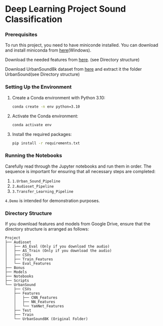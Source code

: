 # Deep Learning Project Sound Classification 

### Prerequisites

To run this project, you need to have miniconde installed. You can download and install miniconda from [here]([https://www.anaconda.com/products/distribution](https://repo.anaconda.com/miniconda/Miniconda3-latest-Windows-x86_64.exe))(Windows).

Download the needed features from [here](https://drive.google.com/drive/folders/1vToSq-XES05nR0M9EYnIx2RIOulwXXpi?usp=sharing). (see Directory structure)

Download UrbanSound8k dataset from [here](https://urbansounddataset.weebly.com/urbansound8k.html) and extract it the folder UrbanSound(see Directory structure)

### Setting Up the Environment

1. Create a Conda environment with Python 3.10:
    ```bash
    conda create -n env python=3.10
    ```

2. Activate the Conda environment:
    ```bash
    conda activate env
    ```

3. Install the required packages:
    ```bash
    pip install -r requirements.txt
    ```

### Running the Notebooks

Carefully read through the Jupyter notebooks and run them in order. The sequence is important for ensuring that all necessary steps are completed:

1. `1.Urban_Sound_Pipeline`
2. `2.Audioset_Pipeline`
3. `3.Transfer_Learning_Pipeline`

`4.Demo` is intended for demonstration purposes.

### Directory Structure

If you download features and models from Google Drive, ensure that the directory structure is arranged as follows:
```
Project
├── Audioset
│   ├── AS_Eval (Only if you download the audio)
│   ├── AS_Train (Only if you download the audio)
│   ├── CSVs
│   ├── Train_Features
│   └── Eval_Features
├── Bonus
├── Models
├── Notebooks
├── Scripts
└── UrbanSound
    ├── CSVs
    ├── Features
    │   ├── CNN_Features
    │   ├── NN_Features
    │   └── YamNet_Features
    ├── Test
    ├── Train
    └── UrbanSound8K (Original Folder)
```


